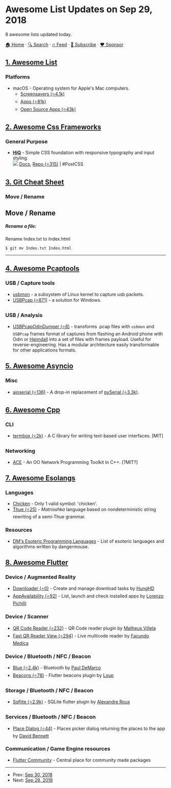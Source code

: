 # Awesome List Updates on Sep 29, 2018

8 awesome lists updated today.

[🏠 Home](/README.md) · [🔍 Search](https://www.trackawesomelist.com/search/) · [🔥 Feed](https://www.trackawesomelist.com/rss.xml) · [📮 Subscribe](https://trackawesomelist.us17.list-manage.com/subscribe?u=d2f0117aa829c83a63ec63c2f&id=36a103854c) · [❤️  Sponsor](https://github.com/sponsors/theowenyoung)



## [1. Awesome List](/content/sindresorhus/awesome/README.md)

### Platforms

*   macOS - Operating system for Apple's Mac computers.
    *   [Screensavers (⭐4.1k)](https://github.com/agarrharr/awesome-macos-screensavers#readme)
    *   [Apps (⭐81k)](https://github.com/jaywcjlove/awesome-mac#readme)
    *   [Open Source Apps (⭐43k)](https://github.com/serhii-londar/open-source-mac-os-apps#readme)

## [2. Awesome Css Frameworks](/content/troxler/awesome-css-frameworks/README.md)

### General Purpose

*   [**HiQ**](https://jonathanharrell.github.io/hiq/) - Simple CSS foundation with responsive typography and input styling.\
    ![](https://img.shields.io/github/stars/jonathanharrell/hiq.svg?style=social\&label=Star)
    [Docs](https://jonathanharrell.github.io/hiq/guide/),
    [Repo (⭐315)](https://github.com/jonathanharrell/hiq/)
    \| #PostCSS

## [3. Git Cheat Sheet](/content/arslanbilal/git-cheat-sheet/README.md)

### Move / Rename

## Move / Rename

##### Rename a file:

Rename Index.txt to Index.html

    $ git mv Index.txt Index.html

<hr>

## [4. Awesome Pcaptools](/content/caesar0301/awesome-pcaptools/README.md)

### USB / Capture tools

*   [usbmon](https://www.kernel.org/doc/Documentation/usb/usbmon.txt) - a subsystem of Linux kernel to capture usb packets.
*   [USBPcap (⭐871)](https://github.com/desowin/usbpcap) - a solution for Windows.

### USB / Analysis

*   [USBPcapOdinDumper (⭐8)](https://github.com/KOLANICH/USBPcapOdinDumper) - transforms .pcap files with `usbmon` and `USBPcap` frames format of captures from flashing an Android phone with Odin or [Heimdall](https://gitlab.com/BenjaminDobell/Heimdall) into a set of files with frames payload. Useful for reverse-engineering. Has a modular architecture easily transformable for other applications formats.

## [5. Awesome Asyncio](/content/timofurrer/awesome-asyncio/README.md)

### Misc

*   [aioserial (⭐136)](https://github.com/changyuheng/aioserial) - A drop-in replacement of [pySerial (⭐3.3k)](https://github.com/pyserial/pyserial).

## [6. Awesome Cpp](/content/fffaraz/awesome-cpp/README.md)

### CLI

*   [termbox (⭐2k)](https://github.com/nsf/termbox) - A C library for writing text-based user interfaces. \[MIT]

### Networking

*   [ACE](http://www.dre.vanderbilt.edu/~schmidt/ACE.html) - An OO Network Programming Toolkit in C++. \[?MIT?]

## [7. Awesome Esolangs](/content/angrykoala/awesome-esolangs/README.md)

### Languages

*   [Chicken](https://esolangs.org/wiki/Chicken) - Only 1 valid symbol: 'chicken'.
*   [Thue (⭐25)](https://github.com/jcolag/Thue) - *Matrioshka* language based on nondeterministic string rewriting of a semi-Thue grammar.

### Resources

*   [DM's Esoteric Programming Languages](http://www.dangermouse.net/esoteric) - List of esoteric languages and algorithms written by dangermouse.

## [8. Awesome Flutter](/content/Solido/awesome-flutter/README.md)

### Device / Augmented Reality

*   [Downloader (⭐0)](https://github.com/hnvn/flutter_downloader) <!--stargazers:hnvn/flutter_downloader--> - Create and manage download tasks by [HungHD](https://github.com/hnvn)
*   [AppAvailability (⭐92)](https://github.com/pichillilorenzo/flutter_appavailability) <!--stargazers:pichillilorenzo/flutter_appavailability--> - List, launch and check installed apps by [Lorenzo Pichilli](https://github.com/pichillilorenzo)

### Device / Scanner

*   [QR Code Reader (⭐232)](https://github.com/villela/flutter_qrcode_reader) <!--stargazers:villela/flutter_qrcode_reader--> - QR Code reader plugin by [Matheus Villela](https://github.com/villela)
*   [Fast QR Reader View (⭐294)](https://github.com/facundomedica/fast_qr_reader_view) <!--stargazers:facundomedica/fast_qr_reader_view--> - Live multicode reader by [Facundo Medica](https://github.com/facundomedica)

### Device / Bluetooth / NFC / Beacon

*   [Blue (⭐2.4k)](https://github.com/pauldemarco/flutter_blue) <!--stargazers:pauldemarco/flutter_blue--> - Bluetooth by [Paul DeMarco](https://github.com/pauldemarco)
*   [Beacons (⭐78)](https://github.com/loup-v/beacons) <!--stargazers:loup-v/beacons--> - Flutter beacons plugin by [Loup](http://intheloup.io)

### Storage / Bluetooth / NFC / Beacon

*   [Sqflite (⭐2.9k)](https://github.com/tekartik/sqflite) <!--stargazers:tekartik/sqflite--> - SQLite flutter plugin by [Alexandre Roux](https://www.linkedin.com/in/alextekartik/)

### Services / Bluetooth / NFC / Beacon

*   [Place Dialog (⭐44)](https://github.com/pinkfish/flutter_places_dialog) <!--stargazers:pinkfish/flutter_places_dialog--> - Places picker dialog returning the places to the app by [David Bennett](https://github.com/pinkfish)

### Communication / Game Engine resources

*   [Flutter Community](https://github.com/fluttercommunity) - Central place for community made packages

---

- Prev: [Sep 30, 2018](/content/2018/09/30/README.md)
- Next: [Sep 28, 2018](/content/2018/09/28/README.md)